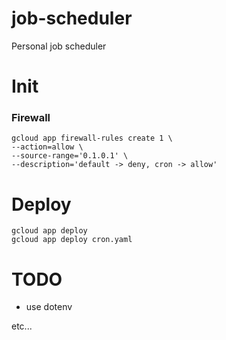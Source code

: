 # job-scheduler

Personal job scheduler

# Init

### Firewall

```
gcloud app firewall-rules create 1 \
--action=allow \
--source-range='0.1.0.1' \
--description='default -> deny, cron -> allow'
```

# Deploy

```
gcloud app deploy
gcloud app deploy cron.yaml
```

# TODO

* use dotenv

etc...
